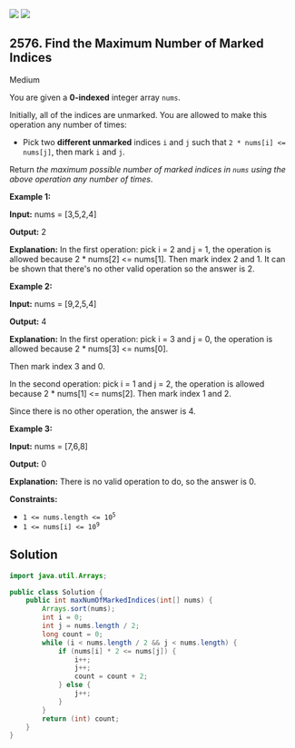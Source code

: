 [![](https://img.shields.io/github/stars/javadev/LeetCode-in-Java?label=Stars&style=flat-square)](https://github.com/javadev/LeetCode-in-Java)
[![](https://img.shields.io/github/forks/javadev/LeetCode-in-Java?label=Fork%20me%20on%20GitHub%20&style=flat-square)](https://github.com/javadev/LeetCode-in-Java/fork)

## 2576\. Find the Maximum Number of Marked Indices

Medium

You are given a **0-indexed** integer array `nums`.

Initially, all of the indices are unmarked. You are allowed to make this operation any number of times:

*   Pick two **different unmarked** indices `i` and `j` such that `2 * nums[i] <= nums[j]`, then mark `i` and `j`.

Return _the maximum possible number of marked indices in `nums` using the above operation any number of times_.

**Example 1:**

**Input:** nums = [3,5,2,4]

**Output:** 2

**Explanation:** In the first operation: pick i = 2 and j = 1, the operation is allowed because 2 \* nums[2] <= nums[1]. Then mark index 2 and 1. It can be shown that there's no other valid operation so the answer is 2.

**Example 2:**

**Input:** nums = [9,2,5,4]

**Output:** 4

**Explanation:** In the first operation: pick i = 3 and j = 0, the operation is allowed because 2 \* nums[3] <= nums[0]. 

Then mark index 3 and 0. 

In the second operation: pick i = 1 and j = 2, the operation is allowed because 2 \* nums[1] <= nums[2]. Then mark index 1 and 2. 

Since there is no other operation, the answer is 4.

**Example 3:**

**Input:** nums = [7,6,8]

**Output:** 0

**Explanation:** There is no valid operation to do, so the answer is 0.

**Constraints:**

*   <code>1 <= nums.length <= 10<sup>5</sup></code>
*   <code>1 <= nums[i] <= 10<sup>9</sup></code>

## Solution

```java
import java.util.Arrays;

public class Solution {
    public int maxNumOfMarkedIndices(int[] nums) {
        Arrays.sort(nums);
        int i = 0;
        int j = nums.length / 2;
        long count = 0;
        while (i < nums.length / 2 && j < nums.length) {
            if (nums[i] * 2 <= nums[j]) {
                i++;
                j++;
                count = count + 2;
            } else {
                j++;
            }
        }
        return (int) count;
    }
}
```
